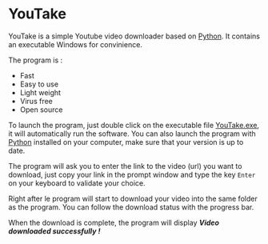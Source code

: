 # YouTake

YouTake is a simple Youtube video downloader based on [Python](https://www.python.org/). It contains an executable Windows for convinience.

The program is :
- Fast
- Easy to use
- Light weight
- Virus free
- Open source

To launch the program, just double click on the executable file [YouTake.exe](https://github.com/electretboy/YouTake/raw/master/YouTake.exe), it will automatically run the software.
You can also launch the program with [Python](https://www.python.org/) installed on your computer, make sure that your version is up to date.

The program will ask you to enter the link to the video (url) you want to download, just copy your link in the prompt window and type the key ```Enter``` on your keyboard to validate your choice.

Right after le program will start to download your video into the same folder as the program. You can follow the download status with the progress bar.

When the download is complete, the program will display ***Video downloaded successfully !***
